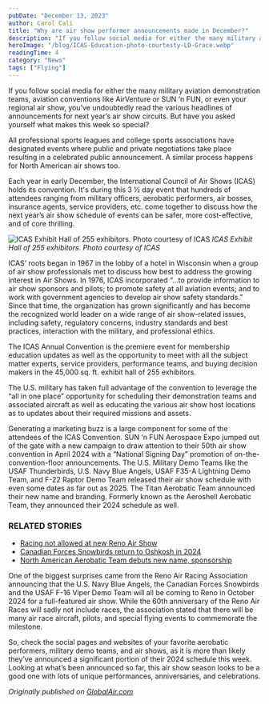```yaml
---
pubDate: "December 13, 2023"
author: Carol Cali
title: "Why are air show performer announcements made in December?"
description: "If you follow social media for either the many military aviation demonstration teams, aviation conventions like AirVenture or SUN ‘n FUN, or even your regional air show, you’ve undoubtedly read the various headlines of announcements for next year’s air show circuits. But have you asked yourself what makes this week so special?"
heroImage: "/blog/ICAS-Education-photo-courtesty-LD-Grace.webp"
readingTime: 4
category: "News"
tags: ["Flying"]
---
```


If you follow social media for either the many military aviation demonstration teams, aviation conventions like AirVenture or SUN ‘n FUN, or even your regional air show, you’ve undoubtedly read the various headlines of announcements for next year’s air show circuits. But have you asked yourself what makes this week so special?

All professional sports leagues and college sports associations have designated events where public and private negotiations take place resulting in a celebrated public announcement. A similar process happens for North American air shows too.

Each year in early December, the International Council of Air Shows (ICAS) holds its convention. It's during this 3 ½ day event that hundreds of attendees ranging from military officers, aerobatic performers, air bosses, insurance agents, service providers, etc. come together to discuss how the next year’s air show schedule of events can be safer, more cost-effective, and of core thrilling.

![ICAS Exhibit Hall of 255 exhibitors. Photo courtesy of ICAS](/blog/ICAS-Exhibit-Hall.jpg)
_ICAS Exhibit Hall of 255 exhibitors. Photo courtesy of ICAS_

ICAS’ roots began in 1967 in the lobby of a hotel in Wisconsin when a group of air show professionals met to discuss how best to address the growing interest in Air Shows. In 1976, ICAS incorporated “…to provide information to air show sponsors and pilots; to promote safety at all aviation events; and to work with government agencies to develop air show safety standards.” Since that time, the organization has grown significantly and has become the recognized world leader on a wide range of air show-related issues, including safety, regulatory concerns, industry standards and best practices, interaction with the military, and professional ethics.

The ICAS Annual Convention is the premiere event for membership education updates as well as the opportunity to meet with all the subject matter experts, service providers, performance teams, and buying decision makers in the 45,000 sq. ft. exhibit hall of 255 exhibitors.

The U.S. military has taken full advantage of the convention to leverage the “all in one place” opportunity for scheduling their demonstration teams and associated aircraft as well as educating the various air show host locations as to updates about their required missions and assets.

Generating a marketing buzz is a large component for some of the attendees of the ICAS Convention. SUN ‘n FUN Aerospace Expo jumped out of the gate with a new campaign to draw attention to their 50th air show convention in April 2024 with a “National Signing Day” promotion of on-the-convention-floor announcements. The U.S. Military Demo Teams like the USAF Thunderbirds, U.S. Navy Blue Angels, USAF F35-A Lightning Demo Team, and F-22 Raptor Demo Team released their air show schedule with even some dates as far out as 2025. The Titan Aerobatic Team announced their new name and branding. Formerly known as the Aeroshell Aerobatic Team, they announced their 2024 schedule as well.

### RELATED STORIES

- [Racing not allowed at new Reno Air Show](https://www.globalair.com/articles/racing-not-allowed-at-new-reno-air-show?id=6724)
- [Canadian Forces Snowbirds return to Oshkosh in 2024](https://www.globalair.com/articles/canadian-forces-snowbirds-return-to-oshkosh-in-2024?id=6708)
- [North American Aerobatic Team debuts new name, sponsorship](https://www.globalair.com/articles/north-american-aerobatic-team-debuts-new-name-sponsorship?id=6706)

One of the biggest surprises came from the Reno Air Racing Association announcing that the U.S. Navy Blue Angels, the Canadian Forces Snowbirds and the USAF F-16 Viper Demo Team will all be coming to Reno in October 2024 for a full-featured air show. While the 60th anniversary of the Reno Air Races will sadly not include races, the association stated that there will be many air race aircraft, pilots, and special flying events to commemorate the milestone.

So, check the social pages and websites of your favorite aerobatic performers, military demo teams, and air shows, as it is more than likely they’ve announced a significant portion of their 2024 schedule this week. Looking at what’s been announced so far, this air show season looks to be a good one with lots of unique performances, anniversaries, and celebrations.

_Originally published on [GlobalAir.com](https://www.globalair.com/articles/why-are-air-show-performer-announcements-made-in-december?id=6725)_
